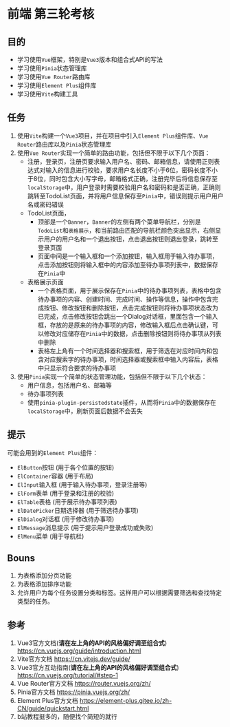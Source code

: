 # 前端 第三轮考核

## 目的

- 学习使用`Vue`框架，特别是`Vue3`版本和组合式API的写法
- 学习使用`Pinia`状态管理库
- 学习使用`Vue Router`路由库
- 学习使用`Element Plus`组件库
- 学习使用`Vite`构建工具

## 任务

1. 使用`Vite`构建一个`Vue3`项目，并在项目中引入`Element Plus`组件库、`Vue Router`路由库以及`Pinia`状态管理库
2. 使用`Vue Router`实现一个简单的路由功能，包括但不限于以下几个页面：
   - 注册，登录页，注册页要求输入用户名、密码、邮箱信息，请使用正则表达式对输入的信息进行校验，要求用户名长度不小于6位，密码长度不小于8位，同时包含大小写字母，邮箱格式正确，注册完毕后将信息保存至`localStorage`中，用户登录时需要校验用户名和密码和是否正确，正确则跳转至TodoList页面，并将用户信息保存至`Pinia`中，错误则提示用户用户名或密码错误
   - TodoList页面，
      - 顶部是一个`Banner`，`Banner`的左侧有两个菜单导航栏，分别是`TodoList`和`表格展示`，和当前路由匹配的导航栏颜色突出显示，右侧显示用户的用户名和一个退出按钮，点击退出按钮则退出登录，跳转至登录页面
      - 页面中间是一个输入框和一个添加按钮，输入框用于输入待办事项，点击添加按钮则将输入框中的内容添加至待办事项列表中，数据保存在`Pinia`中
   - 表格展示页面
      - 一个表格页面，用于展示保存在`Pinia`中的待办事项列表，表格中包含待办事项的内容、创建时间、完成时间、操作等信息，操作中包含完成按钮、修改按钮和删除按钮，点击完成按钮则将待办事项状态改为已完成，点击修改按钮会跳出一个Dialog对话框，里面包含一个输入框，存放的是原来的待办事项的内容，修改输入框后点击确认键，可以修改对应储存在`Pinia`中的数据，点击删除按钮则将待办事项从列表中删除
      - 表格左上角有一个时间选择器和搜索框，用于筛选在对应时间内和包含对应搜索字的待办事项，时间选择器或搜索框中输入内容后，表格中只显示符合要求的待办事项
3. 使用`Pinia`实现一个简单的状态管理功能，包括但不限于以下几个状态：
   - 用户信息，包括用户名、邮箱等
   - 待办事项列表
   - 使用`pinia-plugin-persistedstate`插件，从而将`Pinia`中的数据保存在`localStorage`中，刷新页面后数据不会丢失

## 提示
可能会用到的`Element Plus`组件：
- `ElButton`按钮 (用于各个位置的按钮)
- `ElContainer`容器 (用于布局)
- `ElInput`输入框 (用于输入待办事项，登录注册等)
- `ElForm`表单 (用于登录和注册的校验)
- `ElTable`表格 (用于展示待办事项列表)
- `ElDatePicker`日期选择器 (用于筛选待办事项)
- `ElDialog`对话框 (用于修改待办事项)
- `ElMessage`消息提示 (用于提示用户登录成功或失败)
- `ElMenu`菜单 (用于导航栏)


## Bouns
1. 为表格添加分页功能
2. 为表格添加排序功能
3. 允许用户为每个任务设置分类和标签。这样用户可以根据需要筛选和查找特定类型的任务。


## 参考
1. Vue3官方文档(**请在左上角的API的风格偏好调至组合式**) https://cn.vuejs.org/guide/introduction.html
2. Vite官方文档 https://cn.vitejs.dev/guide/
3. Vue3官方互动指南(**请在左上角的API的风格偏好调至组合式**)  https://cn.vuejs.org/tutorial/#step-1
4. Vue Router官方文档 https://router.vuejs.org/zh/
5. Pinia官方文档 https://pinia.vuejs.org/zh/
6. Element Plus官方文档 https://element-plus.gitee.io/zh-CN/guide/quickstart.html
7. b站教程挺多的，随便找个简短的就行